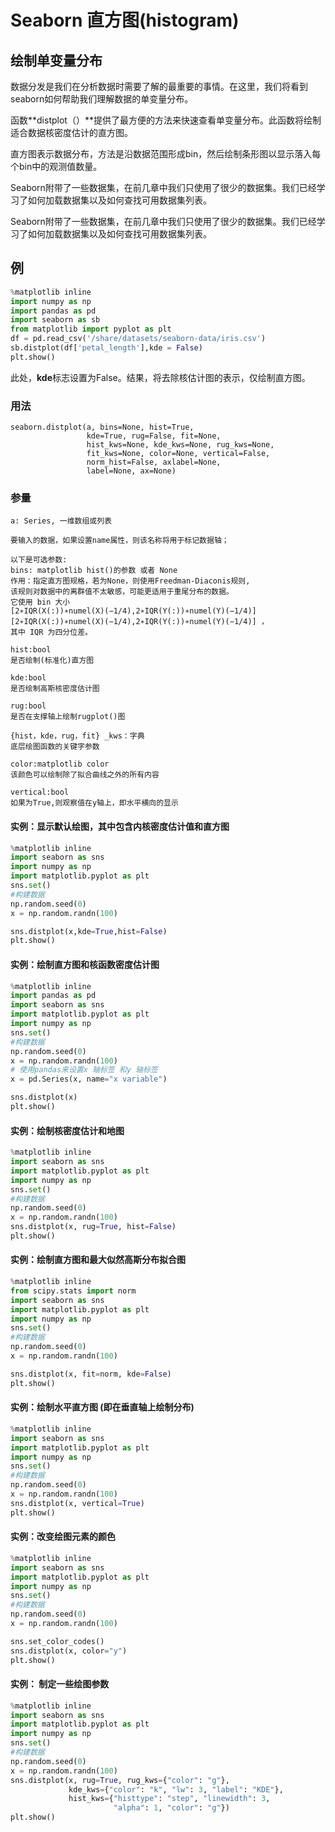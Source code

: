 # Seaborn 直方图(histogram)

## 绘制单变量分布

数据分发是我们在分析数据时需要了解的最重要的事情。在这里，我们将看到seaborn如何帮助我们理解数据的单变量分布。

函数**distplot（）**提供了最方便的方法来快速查看单变量分布。此函数将绘制适合数据核密度估计的直方图。

直方图表示数据分布，方法是沿数据范围形成bin，然后绘制条形图以显示落入每个bin中的观测值数量。

Seaborn附带了一些数据集，在前几章中我们只使用了很少的数据集。我们已经学习了如何加载数据集以及如何查找可用数据集列表。

Seaborn附带了一些数据集，在前几章中我们只使用了很少的数据集。我们已经学习了如何加载数据集以及如何查找可用数据集列表。

## 例

```python
%matplotlib inline
import numpy as np
import pandas as pd
import seaborn as sb
from matplotlib import pyplot as plt
df = pd.read_csv('/share/datasets/seaborn-data/iris.csv')
sb.distplot(df['petal_length'],kde = False)
plt.show()
```

此处，**kde**标志设置为False。结果，将去除核估计图的表示，仅绘制直方图。

### 用法

```
seaborn.distplot(a, bins=None, hist=True, 
                 kde=True, rug=False, fit=None, 
                 hist_kws=None, kde_kws=None, rug_kws=None,
                 fit_kws=None, color=None, vertical=False,
                 norm_hist=False, axlabel=None,
                 label=None, ax=None)
```

### 参量

```
a: Series, 一维数组或列表

要输入的数据，如果设置name属性，则该名称将用于标记数据轴；

以下是可选参数:
bins: matplotlib hist()的参数 或者 None
作用：指定直方图规格，若为None，则使用Freedman-Diaconis规则,
该规则对数据中的离群值不太敏感，可能更适用于重尾分布的数据。
它使用 bin 大小  
[2∗IQR(X(:))∗numel(X)(−1/4),2∗IQR(Y(:))∗numel(Y)(−1/4)][2∗IQR(X(:))∗numel(X)(−1/4),2∗IQR(Y(:))∗numel(Y)(−1/4)] ，
其中 IQR 为四分位差。

hist:bool
是否绘制(标准化)直方图

kde:bool
是否绘制高斯核密度估计图

rug:bool
是否在支撑轴上绘制rugplot()图

{hist，kde，rug，fit} _kws：字典
底层绘图函数的关键字参数

color:matplotlib color
该颜色可以绘制除了拟合曲线之外的所有内容

vertical:bool
如果为True,则观察值在y轴上，即水平横向的显示
```

#### 实例：显示默认绘图，其中包含内核密度估计值和直方图
```python
%matplotlib inline
import seaborn as sns
import numpy as np
import matplotlib.pyplot as plt
sns.set()
#构建数据
np.random.seed(0)
x = np.random.randn(100)

sns.distplot(x,kde=True,hist=False)
plt.show()
```
#### 实例：绘制直方图和核函数密度估计图
```python
%matplotlib inline
import pandas as pd
import seaborn as sns
import matplotlib.pyplot as plt
import numpy as np
sns.set()
#构建数据
np.random.seed(0)
x = np.random.randn(100)
# 使用pandas来设置x 轴标签 和y 轴标签
x = pd.Series(x, name="x variable")

sns.distplot(x)
plt.show()
```

#### 实例：绘制核密度估计和地图

```python
%matplotlib inline
import seaborn as sns
import matplotlib.pyplot as plt
import numpy as np
sns.set()
#构建数据
np.random.seed(0)
x = np.random.randn(100)
sns.distplot(x, rug=True, hist=False)
plt.show()
```
#### 实例：绘制直方图和最大似然高斯分布拟合图
```python
%matplotlib inline
from scipy.stats import norm
import seaborn as sns
import matplotlib.pyplot as plt
import numpy as np
sns.set()
#构建数据
np.random.seed(0)
x = np.random.randn(100)

sns.distplot(x, fit=norm, kde=False)
plt.show()
```

#### 实例：绘制水平直方图 (即在垂直轴上绘制分布)
```python
%matplotlib inline
import seaborn as sns
import matplotlib.pyplot as plt
import numpy as np
sns.set()
#构建数据
np.random.seed(0)
x = np.random.randn(100)
sns.distplot(x, vertical=True)
plt.show()
```
#### 实例：改变绘图元素的颜色
```python
%matplotlib inline
import seaborn as sns
import matplotlib.pyplot as plt
import numpy as np
sns.set()
#构建数据
np.random.seed(0)
x = np.random.randn(100)

sns.set_color_codes()
sns.distplot(x, color="y")
plt.show()
```

#### 实例： 制定一些绘图参数
```python
%matplotlib inline
import seaborn as sns
import matplotlib.pyplot as plt
import numpy as np
sns.set()
#构建数据
np.random.seed(0)
x = np.random.randn(100)
sns.distplot(x, rug=True, rug_kws={"color": "g"},
             kde_kws={"color": "k", "lw": 3, "label": "KDE"},
             hist_kws={"histtype": "step", "linewidth": 3,
                       "alpha": 1, "color": "g"})
plt.show()
```
<code class=gatsby-kernelname data-language=python></code>
